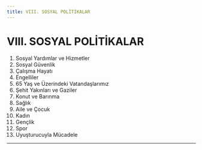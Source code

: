 ```yaml
---
title: VIII. SOSYAL POLİTİKALAR
---
```


VIII. SOSYAL POLİTİKALAR
===

1. Sosyal Yardımlar ve Hizmetler
2. Sosyal Güvenlik
3. Çalışma Hayatı
4. Engelliler
5. 65 Yaş ve Üzerindeki Vatandaşlarımız
6. Şehit Yakınları ve Gaziler
7. Konut ve Barınma
8. Sağlık
9. Aile ve Çocuk
10. Kadın
11. Gençlik
12. Spor
13. Uyuşturucuyla Mücadele

---

